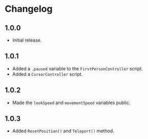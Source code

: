 # Changelog

## 1.0.0

- Initial release.

## 1.0.1

- Added a `.paused` variable to the `FirstPersonController` script.
- Added a `CursorController` script.

## 1.0.2

- Made the `lookSpeed` and `movementSpeed` variables public.

## 1.0.3

- Added `ResetPosition()` and `Teleport()` method.
